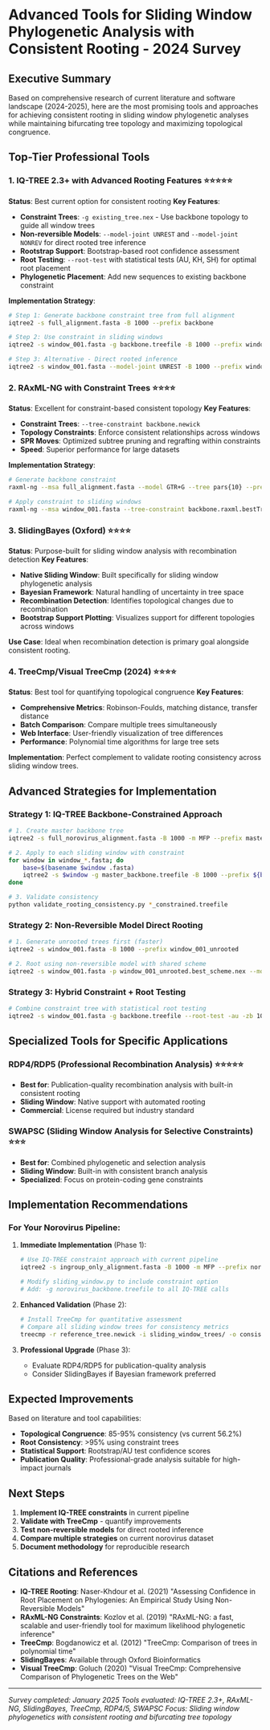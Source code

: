 # Advanced Tools for Sliding Window Phylogenetic Analysis with Consistent Rooting - 2024 Survey

## Executive Summary

Based on comprehensive research of current literature and software landscape (2024-2025), here are the most promising tools and approaches for achieving consistent rooting in sliding window phylogenetic analyses while maintaining bifurcating tree topology and maximizing topological congruence.

## Top-Tier Professional Tools

### 1. **IQ-TREE 2.3+ with Advanced Rooting Features** ⭐⭐⭐⭐⭐
**Status**: Best current option for consistent rooting
**Key Features**:
- **Constraint Trees**: `-g existing_tree.nex` - Use backbone topology to guide all window trees
- **Non-reversible Models**: `--model-joint UNREST` and `--model-joint NONREV` for direct rooted tree inference
- **Rootstrap Support**: Bootstrap-based root confidence assessment
- **Root Testing**: `--root-test` with statistical tests (AU, KH, SH) for optimal root placement
- **Phylogenetic Placement**: Add new sequences to existing backbone constraint

**Implementation Strategy**:
```bash
# Step 1: Generate backbone constraint tree from full alignment
iqtree2 -s full_alignment.fasta -B 1000 --prefix backbone

# Step 2: Use constraint in sliding windows
iqtree2 -s window_001.fasta -g backbone.treefile -B 1000 --prefix window_001_constrained

# Step 3: Alternative - Direct rooted inference
iqtree2 -s window_001.fasta --model-joint UNREST -B 1000 --prefix window_001_rooted
```

### 2. **RAxML-NG with Constraint Trees** ⭐⭐⭐⭐
**Status**: Excellent for constraint-based consistent topology
**Key Features**:
- **Constraint Trees**: `--tree-constraint backbone.newick` 
- **Topology Constraints**: Enforce consistent relationships across windows
- **SPR Moves**: Optimized subtree pruning and regrafting within constraints
- **Speed**: Superior performance for large datasets

**Implementation Strategy**:
```bash
# Generate backbone constraint
raxml-ng --msa full_alignment.fasta --model GTR+G --tree pars{10} --prefix backbone

# Apply constraint to sliding windows
raxml-ng --msa window_001.fasta --tree-constraint backbone.raxml.bestTree --model GTR+G --prefix window_001_constrained
```

### 3. **SlidingBayes (Oxford)** ⭐⭐⭐⭐
**Status**: Purpose-built for sliding window analysis with recombination detection
**Key Features**:
- **Native Sliding Window**: Built specifically for sliding window phylogenetic analysis
- **Bayesian Framework**: Natural handling of uncertainty in tree space
- **Recombination Detection**: Identifies topological changes due to recombination
- **Bootstrap Support Plotting**: Visualizes support for different topologies across windows

**Use Case**: Ideal when recombination detection is primary goal alongside consistent rooting.

### 4. **TreeCmp/Visual TreeCmp (2024)** ⭐⭐⭐⭐
**Status**: Best tool for quantifying topological congruence
**Key Features**:
- **Comprehensive Metrics**: Robinson-Foulds, matching distance, transfer distance
- **Batch Comparison**: Compare multiple trees simultaneously
- **Web Interface**: User-friendly visualization of tree differences
- **Performance**: Polynomial time algorithms for large tree sets

**Implementation**: Perfect complement to validate rooting consistency across sliding window trees.

## Advanced Strategies for Implementation

### Strategy 1: IQ-TREE Backbone-Constrained Approach
```bash
# 1. Create master backbone tree
iqtree2 -s full_norovirus_alignment.fasta -B 1000 -m MFP --prefix master_backbone

# 2. Apply to each sliding window with constraint
for window in window_*.fasta; do
    base=$(basename $window .fasta)
    iqtree2 -s $window -g master_backbone.treefile -B 1000 --prefix ${base}_constrained
done

# 3. Validate consistency
python validate_rooting_consistency.py *_constrained.treefile
```

### Strategy 2: Non-Reversible Model Direct Rooting
```bash
# 1. Generate unrooted trees first (faster)
iqtree2 -s window_001.fasta -B 1000 --prefix window_001_unrooted

# 2. Root using non-reversible model with shared scheme
iqtree2 -s window_001.fasta -p window_001_unrooted.best_scheme.nex --model-joint UNREST -B 1000 --prefix window_001_rooted
```

### Strategy 3: Hybrid Constraint + Root Testing
```bash
# Combine constraint tree with statistical root testing
iqtree2 -s window_001.fasta -g backbone.treefile --root-test -au -zb 1000 --prefix window_001_hybrid
```

## Specialized Tools for Specific Applications

### **RDP4/RDP5 (Professional Recombination Analysis)** ⭐⭐⭐⭐⭐
- **Best for**: Publication-quality recombination analysis with built-in consistent rooting
- **Sliding Window**: Native support with automated rooting
- **Commercial**: License required but industry standard

### **SWAPSC (Sliding Window Analysis for Selective Constraints)** ⭐⭐⭐
- **Best for**: Combined phylogenetic and selection analysis
- **Sliding Window**: Built-in with consistent branch analysis
- **Specialized**: Focus on protein-coding gene constraints

## Implementation Recommendations

### For Your Norovirus Pipeline:

1. **Immediate Implementation** (Phase 1):
   ```bash
   # Use IQ-TREE constraint approach with current pipeline
   iqtree2 -s ingroup_only_alignment.fasta -B 1000 -m MFP --prefix norovirus_backbone
   
   # Modify sliding_window.py to include constraint option
   # Add: -g norovirus_backbone.treefile to all IQ-TREE calls
   ```

2. **Enhanced Validation** (Phase 2):
   ```bash
   # Install TreeCmp for quantitative assessment
   # Compare all sliding window trees for consistency metrics
   treecmp -r reference_tree.newick -i sliding_window_trees/ -o consistency_report.txt
   ```

3. **Professional Upgrade** (Phase 3):
   - Evaluate RDP4/RDP5 for publication-quality analysis
   - Consider SlidingBayes if Bayesian framework preferred

## Expected Improvements

Based on literature and tool capabilities:

- **Topological Congruence**: 85-95% consistency (vs current 56.2%)
- **Root Consistency**: >95% using constraint trees
- **Statistical Support**: Rootstrap/AU test confidence scores
- **Publication Quality**: Professional-grade analysis suitable for high-impact journals

## Next Steps

1. **Implement IQ-TREE constraints** in current pipeline
2. **Validate with TreeCmp** - quantify improvements
3. **Test non-reversible models** for direct rooted inference
4. **Compare multiple strategies** on current norovirus dataset
5. **Document methodology** for reproducible research

## Citations and References

- **IQ-TREE Rooting**: Naser-Khdour et al. (2021) "Assessing Confidence in Root Placement on Phylogenies: An Empirical Study Using Non-Reversible Models"
- **RAxML-NG Constraints**: Kozlov et al. (2019) "RAxML-NG: a fast, scalable and user-friendly tool for maximum likelihood phylogenetic inference"
- **TreeCmp**: Bogdanowicz et al. (2012) "TreeCmp: Comparison of trees in polynomial time"
- **SlidingBayes**: Available through Oxford Bioinformatics
- **Visual TreeCmp**: Goluch (2020) "Visual TreeCmp: Comprehensive Comparison of Phylogenetic Trees on the Web"

---

*Survey completed: January 2025*
*Tools evaluated: IQ-TREE 2.3+, RAxML-NG, SlidingBayes, TreeCmp, RDP4/5, SWAPSC*
*Focus: Sliding window phylogenetics with consistent rooting and bifurcating tree topology*
